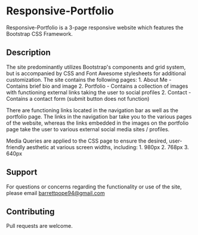 # Responsive-Portfolio
Responsive-Portfolio is a 3-page responsive website which features the Bootstrap CSS Framework. 

## Description 
The site predominantly utilizes Bootstrap's components and grid system, but is accompanied by CSS and Font Awesome stylesheets for additional customization. The site contains the following pages:
    1. About Me
        - Contains brief bio and image
    2. Portfolio
        - Contains a collection of images with functioning external links taking the user to social profiles
    2. Contact
        - Contains a contact form (submit button does not function)

There are functioning links located in the navigation bar as well as the portfolio page. The links in the navigation bar take you to the various pages of the website, whereas the links embedded in the images on the portfolio page take the user to various external social media sites / profiles. 

Media Queries are applied to the CSS page to ensure the desired, user-friendly aesthetic at various screen widths, including:
    1. 980px
    2. 768px
    3. 640px
    

## Support
For questions or concerns regarding the functionality or use of the site, please email barrettpope94@gmail.com

## Contributing
Pull requests are welcome. 


